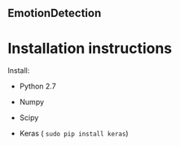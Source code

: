 ## EmotionDetection
# Installation instructions

Install: 
* Python 2.7
* Numpy

* Scipy
* Keras ( ``` sudo pip install keras ```)
